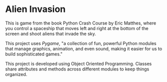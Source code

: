 # Alien Invasion

This is game from the book Python Crash Course by Eric Matthes, where you
control a spaceship that moves left and right at the bottom of the screen and
shoot aliens that invade the sky.

This project uses *Pygame*, "a collection of fun, powerful Python modules that
manage graphics, animation, and even sound, making it easier for us to build
sophisticated games."

This project is developed using Object Oriented Programming. Classes share
attributes and methods across different modules to keep things organized.
